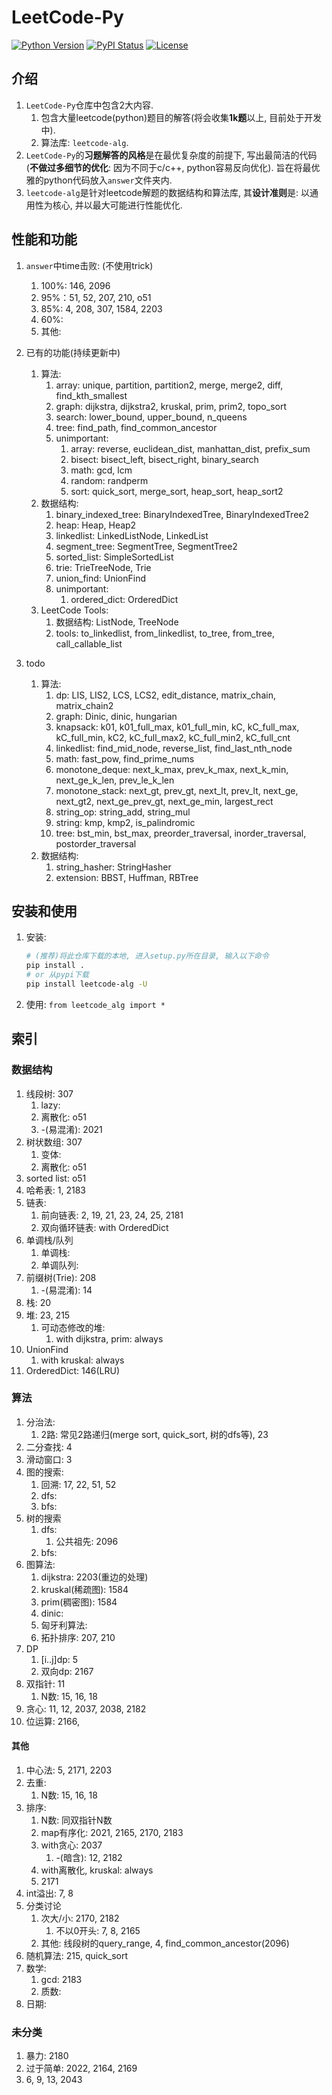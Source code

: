 # LeetCode-Py
[![Python Version](https://img.shields.io/pypi/pyversions/leetcode-alg)](https://pypi.org/project/leetcode-alg/)
[![PyPI Status](https://badge.fury.io/py/leetcode-alg.svg)](https://badge.fury.io/py/leetcode-alg)
[![License](https://img.shields.io/badge/License-MIT-blue.svg)](https://github.com/Jintao-Huang/LeetCode-Py/blob/main/LICENSE)


## 介绍
1. `LeetCode-Py`仓库中包含2大内容. 
   1. 包含大量leetcode(python)题目的解答(将会收集**1k题**以上, 目前处于开发中). 
   2. 算法库: `leetcode-alg`. 
2. `LeetCode-Py`的**习题解答的风格**是在最优复杂度的前提下, 写出最简洁的代码(**不做过多细节的优化**: 因为不同于c/c++, python容易反向优化). 旨在将最优雅的python代码放入`answer`文件夹内. 
3. `leetcode-alg`是针对leetcode解题的数据结构和算法库, 其**设计准则**是: 以通用性为核心, 并以最大可能进行性能优化. 


## 性能和功能
1. `answer`中time击败: (不使用trick)
   1. 100%: 146, 2096 
   2. 95%：51, 52, 207, 210, o51
   3. 85%: 4, 208, 307, 1584, 2203
   4. 60%: 
   5. 其他: 
2. 已有的功能(持续更新中)
   1. 算法: 
      1. array: unique, partition, partition2, merge, merge2, diff, find_kth_smallest
      2. graph: dijkstra, dijkstra2, kruskal, prim, prim2, topo_sort
      3. search: lower_bound, upper_bound, n_queens
      4. tree: find_path, find_common_ancestor
      5. unimportant: 
         1. array: reverse, euclidean_dist, manhattan_dist, prefix_sum
         2. bisect: bisect_left, bisect_right, binary_search
         3. math: gcd, lcm
         4. random: randperm
         5. sort: quick_sort, merge_sort, heap_sort, heap_sort2
   2. 数据结构:
      1. binary_indexed_tree: BinaryIndexedTree, BinaryIndexedTree2
      2. heap: Heap, Heap2
      3. linkedlist: LinkedListNode, LinkedList
      4. segment_tree: SegmentTree, SegmentTree2
      5. sorted_list: SimpleSortedList
      6. trie: TrieTreeNode, Trie
      7. union_find: UnionFind
      8. unimportant: 
         1. ordered_dict: OrderedDict
   3. LeetCode Tools:
      1. 数据结构: ListNode, TreeNode
      2. tools: to_linkedlist, from_linkedlist, to_tree, from_tree, call_callable_list
   
3. todo
   1. 算法: 
      1. dp: LIS, LIS2, LCS, LCS2, edit_distance, matrix_chain, matrix_chain2
      2. graph: Dinic, dinic, hungarian
      3. knapsack: k01, k01_full_max, k01_full_min, kC, kC_full_max, kC_full_min, kC2, kC_full_max2, kC_full_min2, kC_full_cnt
      4. linkedlist: find_mid_node, reverse_list, find_last_nth_node
      5. math: fast_pow, find_prime_nums
      6. monotone_deque: next_k_max, prev_k_max, next_k_min, next_ge_k_len, prev_le_k_len
      7. monotone_stack: next_gt, prev_gt, next_lt, prev_lt, next_ge, next_gt2, next_ge_prev_gt, next_ge_min, largest_rect
      8. string_op: string_add, string_mul
      9. string: kmp, kmp2, is_palindromic
      10. tree: bst_min, bst_max, preorder_traversal, inorder_traversal, postorder_traversal
   2. 数据结构: 
      1. string_hasher: StringHasher
      2. extension: BBST, Huffman, RBTree




## 安装和使用
1. 安装: 
    ```bash
    # (推荐)将此仓库下载的本地, 进入setup.py所在目录, 输入以下命令
    pip install .
    # or 从pypi下载
    pip install leetcode-alg -U
    ```
    
2. 使用: `from leetcode_alg import *`



## 索引
### 数据结构
1. 线段树: 307
   1. lazy: 
   2. 离散化: o51
   3. -(易混淆): 2021
2. 树状数组: 307
   1. 变体: 
   2. 离散化: o51
3. sorted list: o51
4. 哈希表: 1, 2183
5. 链表: 
   1. 前向链表: 2, 19, 21, 23, 24, 25, 2181
   2. 双向循环链表: with OrderedDict
6. 单调栈/队列
   1. 单调栈: 
   2. 单调队列: 
7. 前缀树(Trie): 208
   1. -(易混淆): 14
8. 栈: 20
9. 堆: 23, 215
   1. 可动态修改的堆: 
      1. with dijkstra, prim: always
10. UnionFind
    1. with kruskal: always
11. OrderedDict: 146(LRU)




### 算法
1. 分治法: 
   1. 2路: 常见2路递归(merge sort, quick_sort, 树的dfs等), 23
2. 二分查找: 4
3. 滑动窗口: 3
4. 图的搜索:
   1. 回溯: 17, 22, 51, 52
   2. dfs:
   3. bfs: 
5. 树的搜索
   1. dfs: 
      1. 公共祖先: 2096
   2. bfs: 
6. 图算法: 
   1. dijkstra: 2203(重边的处理)
   2. kruskal(稀疏图): 1584
   3. prim(稠密图): 1584
   4. dinic: 
   5. 匈牙利算法: 
   6. 拓扑排序: 207, 210
7. DP
   1. \[i..j\]dp: 5
   2. 双向dp: 2167
8. 双指针: 11
   1. N数: 15, 16, 18
9. 贪心: 11, 12, 2037, 2038, 2182
10. 位运算: 2166, 



#### 其他 
1. 中心法: 5, 2171, 2203
2. 去重: 
   1. N数: 15, 16, 18
3. 排序: 
   1. N数: 同双指针N数
   2. map有序化: 2021, 2165, 2170, 2183
   3. with贪心: 2037
      1. -(暗含): 12, 2182
   4. with离散化, kruskal: always
   5. 2171
4. int溢出: 7, 8
5. 分类讨论
   1. 次大/小: 2170, 2182
      1. 不以0开头: 7, 8, 2165
   2. 其他: 线段树的query_range, 4, find_common_ancestor(2096)
6. 随机算法: 215, quick_sort
7. 数学: 
   1. gcd: 2183
   2. 质数: 
8. 日期: 




### 未分类 
1. 暴力: 2180
2. 过于简单: 2022, 2164, 2169
3. 6, 9, 13, 2043

